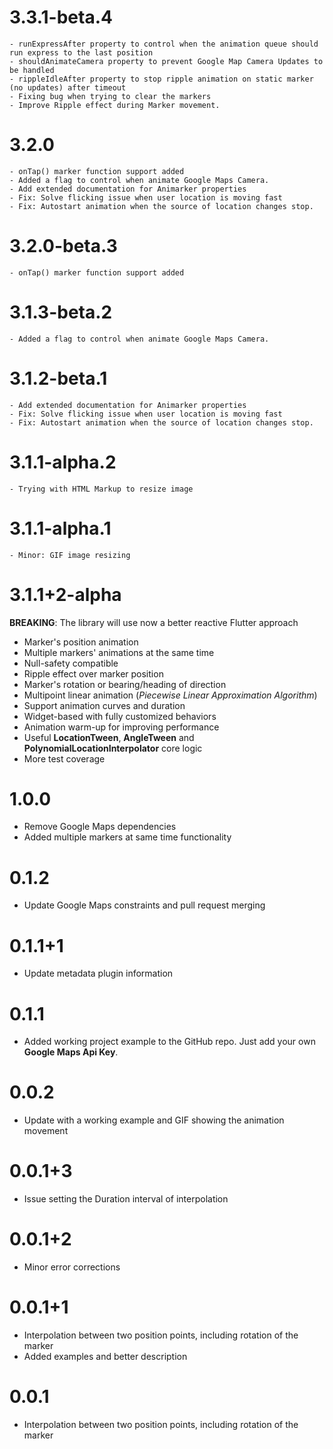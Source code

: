 # 3.3.1-beta.4
    - runExpressAfter property to control when the animation queue should run express to the last position
    - shouldAnimateCamera property to prevent Google Map Camera Updates to be handled
    - rippleIdleAfter property to stop ripple animation on static marker (no updates) after timeout
    - Fixing bug when trying to clear the markers
    - Improve Ripple effect during Marker movement.

# 3.2.0
    - onTap() marker function support added
    - Added a flag to control when animate Google Maps Camera.
    - Add extended documentation for Animarker properties
    - Fix: Solve flicking issue when user location is moving fast
    - Fix: Autostart animation when the source of location changes stop.

# 3.2.0-beta.3
    - onTap() marker function support added

# 3.1.3-beta.2
    - Added a flag to control when animate Google Maps Camera.

# 3.1.2-beta.1
    - Add extended documentation for Animarker properties
    - Fix: Solve flicking issue when user location is moving fast
    - Fix: Autostart animation when the source of location changes stop.

# 3.1.1-alpha.2
    - Trying with HTML Markup to resize image

# 3.1.1-alpha.1
    - Minor: GIF image resizing

# 3.1.1+2-alpha

**BREAKING**: The library will use now a better reactive Flutter approach
 - Marker's position animation
 - Multiple markers' animations at the same time
 - Null-safety compatible
 - Ripple effect over marker position
 - Marker's rotation or bearing/heading of direction
 - Multipoint linear animation (*Piecewise Linear Approximation Algorithm*)
 - Support animation curves and duration
 - Widget-based with fully customized behaviors
 - Animation warm-up for improving performance
 - Useful **LocationTween**, **AngleTween** and **PolynomialLocationInterpolator** core logic
 - More test coverage

# 1.0.0

- Remove Google Maps dependencies
- Added multiple markers at same time functionality

# 0.1.2

- Update Google Maps constraints and pull request merging

# 0.1.1+1

- Update metadata plugin information

# 0.1.1

- Added working project example to the GitHub repo. Just add your own **Google Maps Api Key**.

# 0.0.2

- Update with a working example and GIF showing the animation movement

# 0.0.1+3

- Issue setting the Duration interval of interpolation

# 0.0.1+2

- Minor error corrections

# 0.0.1+1

- Interpolation between two position points, including rotation of the marker
- Added examples and better description

# 0.0.1

- Interpolation between two position points, including rotation of the marker

















